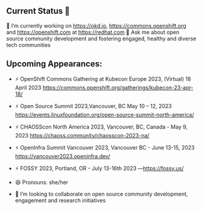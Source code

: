 ## Current Status 👋
🔭 I’m currently working on https://okd.io, https://commons.openshift.org and https://openshift.com at https://redhat.com
💬 Ask me about open source community development and fostering engaged, healthy and diverse tech communities

## Upcoming Appearances: 

- ⚡ OpenShift Commons Gathering at Kubecon Europe 2023, (Virtual) 18 April 2023 https://commons.openshift.org/gatherings/kubecon-23-apr-18/ 
- ⚡ Open Source Summit 2023,Vancouver, BC May 10 – 12, 2023  https://events.linuxfoundation.org/open-source-summit-north-america/ 
- ⚡ CHAOSScon North America 2023, Vancouver, BC, Canada - May 9, 2023 https://chaoss.community/chaosscon-2023-na/ 
- ⚡ OpenInfra Summit Vancouver 2023, Vancouver BC - June 13-15, 2023 https://vancouver2023.openinfra.dev/
- ⚡ FOSSY 2023, Portland, OR - July 13-16th 2023 —https://fossy.us/

- 😄 Pronouns: she/her

- 👯 I’m looking to collaborate on open source community development, engagement and research initiatives

<!--
**dmueller2001/dmueller2001** is a ✨ _special_ ✨ repository because its `README.md` (this file) appears on your GitHub profile.

Here are some ideas to get you started:

🔭 I’m currently working on https://okd.io
- 🌱 I’m currently learning 
- 👯 I’m looking to collaborate on open source 
- 🤔 I’m looking for help ..
💬 Ask me about open source community development
- 📫 How to reach me: ...
- 😄 Pronouns: ...
- ⚡ Fun fact: ...
-->
